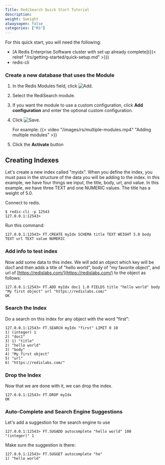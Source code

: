 ```yaml
---
Title: RediSearch Quick Start Tutorial
description:
weight: $weight
alwaysopen: false
categories: ["RS"]
---
```

For this quick start, you will need the following:

- [A Redis Enterprise Software cluster with set up already
    complete]({{< relref "/rs/getting-started/quick-setup.md" >}})
- redis-cli

### Create a new database that uses the Module

1. In the Redis Modules field, click ![Add](/images/rs/icon_add.png#no-click "Add").
1. Select the RediSearch module.
1. If you want the module to use a custom configuration,
click **Add configuration** and enter the optional custom configuration.
1. Click ![Save](/images/rs/icon_save.png#no-click "Save").

    For example:
    {{< video "/images/rs/multiple-modules.mp4" "Adding multiple modules" >}}

1. Click the **Activate** button

## Creating Indexes

Let's create a new index called "myidx". When you define the index, you
must pass in the structure of the data you will be adding to the index.
In this example, we have four things we input, the title, body, url, and
value. In this example, we have three TEXT and one NUMERIC values. The
title has a weight of 5.0.

Connect to redis.

```src
$ redis-cli -p 12543
127.0.0.1:12543>
```

Run this command:

```src
127.0.0.1:12543> FT.CREATE myIdx SCHEMA title TEXT WEIGHT 5.0 body TEXT url TEXT value NUMERIC
```

### Add info to test index

Now add some data to this index. We will add an object which key will be
doc1 and then adds a title of "hello world", body of "my favorite
object", and url of [https://redislabs.com/](https://redislabs.com/) to the object as follows:

```src
127.0.0.1:12543> FT.ADD myIdx doc1 1.0 FIELDS title "hello world" body "My first object" url "https://redislabs.com/"
OK
```

### Search the Index

Do a search on this index for any object with the word "first":

```src
127.0.0.1:12543> FT.SEARCH myIdx "first" LIMIT 0 10
1) (integer) 1
2) "doc1"
3) 1) "title"
2) "hello world"
3) "body"
4) "My first object"
5) "url"
6) "https://redislabs.com/"
```

### Drop the Index

Now that we are done with it, we can drop the index.

```src
127.0.0.1:12543> FT.DROP myIdx
OK
```

### Auto-Complete and Search Engine Suggestions

Let's add a suggestion for the search engine to use

```src
127.0.0.1:12543> FT.SUGADD autocomplete "hello world" 100
"(integer)" 1
```

Make sure the suggestion is there:

```src
127.0.0.1:12543> FT.SUGGET autocomplete "he"
1) "hello world"
```
